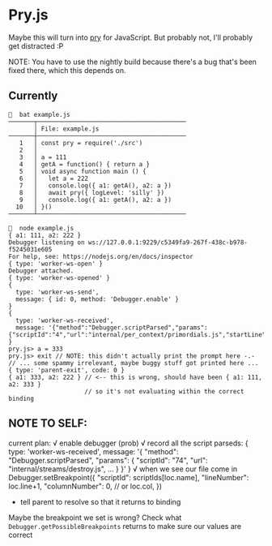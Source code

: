 Pry.js
======

Maybe this will turn into [pry](https://pryrepl.org) for JavaScript.
But probably not, I'll probably get distracted :P

NOTE: You have to use the nightly build because there's a bug that's been fixed
there, which this depends on.

Currently
---------

```
🐠  bat example.js
───────┬─────────────────────────────────────────
       │ File: example.js
───────┼─────────────────────────────────────────
   1   │ const pry = require('./src')
   2   │
   3   │ a = 111
   4   │ getA = function() { return a }
   5   │ void async function main () {
   6   │   let a = 222
   7   │   console.log({ a1: getA(), a2: a })
   8   │   await pry({ logLevel: 'silly' })
   9   │   console.log({ a1: getA(), a2: a })
  10   │ }()
───────┴─────────────────────────────────────────

🐠  node example.js
{ a1: 111, a2: 222 }
Debugger listening on ws://127.0.0.1:9229/c5349fa9-267f-438c-b978-f5245031e605
For help, see: https://nodejs.org/en/docs/inspector
{ type: 'worker-ws-open' }
Debugger attached.
{ type: 'worker-ws-opened' }
{
  type: 'worker-ws-send',
  message: { id: 0, method: 'Debugger.enable' }
}
{
  type: 'worker-ws-received',
  message: '{"method":"Debugger.scriptParsed","params":{"scriptId":"4","url":"internal/per_context/primordials.js","startLine":0,"startColumn":0,"endLine":112,"endColumn":0,"executionContextId":0,"hash":"2740f510529da3241fa954f2b49b6744818bd6ea","isLiveEdit":false,"sourceMapURL":"","hasSourceURL":false,"isModule":false,"length":3086}}'
}
pry.js> a = 333
pry.js> exit // NOTE: this didn't actually print the prompt here -.-
// ... some spammy irrelevant, maybe buggy stuff got printed here ...
{ type: 'parent-exit', code: 0 }
{ a1: 333, a2: 222 } // <-- this is wrong, should have been { a1: 111, a2: 333 }
                     // so it's not evaluating within the correct binding
```

NOTE TO SELF:
-------------

current plan:
  √ enable debugger (prob)
  √ record all the script parseds:
    { type: 'worker-ws-received',
      message: '{
        "method": "Debugger.scriptParsed",
        "params": {
          "scriptId":    "74",
          "url":         "internal/streams/destroy.js",
          ...
        }
      }'
    }
  √ when we see our file come in
    Debugger.setBreakpoint({
      "scriptId":     scriptIds[loc.name],
      "lineNumber":   loc.line+1,
      "columnNumber": 0, // or loc.col,
    })
  * tell parent to resolve so that it returns to binding

Maybe the breakpoint we set is wrong? Check what `Debugger.getPossibleBreakpoints`
returns to make sure our values are correct

